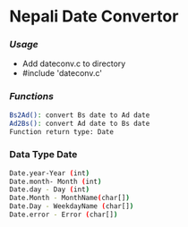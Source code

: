 # Nepali Date Convertor
### _Usage_
- Add dateconv.c to directory
-  #include 'dateconv.c'
### _Functions_
```sh
Bs2Ad(): convert Bs date to Ad date
Ad2Bs(): convert Ad date to Bs date
Function return type: Date
```
### Data Type Date


```sh
Date.year-Year (int)
Date.month- Month (int)
Date.day - Day (int)
Date.Month - MonthName(char[])
Date.Day - WeekdayName (char[])
Date.error - Error (char[])
```